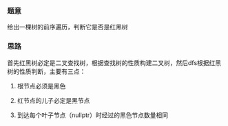 ### 题意
给出一棵树的前序遍历，判断它是否是红黑树

### 思路
首先红黑树必定是二叉查找树，根据查找树的性质构建二叉树，然后dfs根据红黑树的性质判断，主要有三点：

1. 根节点必须是黑色

2. 红节点的儿子必定是黑节点

3. 到达每个叶子节点（nullptr）时经过的黑色节点数量相同